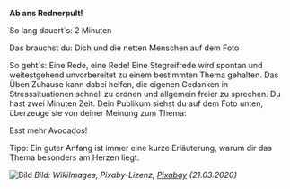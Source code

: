**Ab ans Rednerpult!** 

So lang dauert´s: 2 Minuten

Das brauchst du: Dich und die netten Menschen auf dem Foto

So geht´s: Eine Rede, eine Rede! Eine Stegreifrede wird spontan und weitestgehend unvorbereitet zu einem bestimmten Thema gehalten. 
Das Üben Zuhause kann dabei helfen, die eigenen Gedanken in Stresssituationen schnell zu ordnen und allgemein freier zu sprechen. 
Du hast zwei Minuten Zeit. Dein Publikum siehst du auf dem Foto unten, überzeuge sie von deiner Meinung zum Thema:

Esst mehr Avocados!

Tipp: Ein guter Anfang ist immer eine kurze Erläuterung, warum dir das Thema besonders am Herzen liegt. 

![Bild](https://cdn.pixabay.com/photo/2012/11/28/11/22/einstein-67711_1280.jpg)
*Bild: WikiImages, Pixaby-Lizenz, [Pixabay](https://pixabay.com/de/photos/einstein-physiker-konferenz-solvay-67711/) {21.03.2020}*

